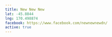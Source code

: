 ```yaml
---
title: New New New
lat: -45.8844
lng: 170.498874
facebook: https://www.facebook.com/newnewnewdn/
active: true
---
```

